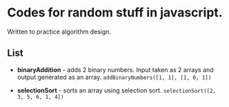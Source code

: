 # Codes for random stuff in javascript. 
Written to practice algorithm design.

## List

- **binaryAddition** - adds 2 binary numbers. Input taken as 2 arrays and output generated as an array.
  ``addBinaryNumbers([1, 1], [1, 0, 1])``

- **selectionSort** - sorts an array using selection sort.
  ``selectionSort([2, 3, 5, 6, 1, 4])``
